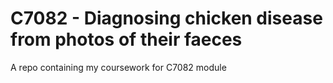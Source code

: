 # C7082 - Diagnosing chicken disease from photos of their faeces

A repo containing my coursework for C7082 module
